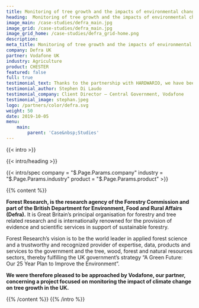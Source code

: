 ```yaml
---
title: Monitoring of tree growth and the impacts of environmental change on the UK’s forests
heading:  Monitoring of tree growth and the impacts of environmental change
image_main: /case-studies/defra_main.jpg
image_grid: /case-studies/defra_main.jpg
image_grid_home: /case-studies/defra_grid-home.png
description:
meta_title: Monitoring of tree growth and the impacts of environmental change on the UK’s forests | HARDWARIO case study
company: Defra UK
partner: Vodafone UK
industry: Agriculture
product: CHESTER
featured: false
full: true
testimonial_text: Thanks to the partnership with HARDWARIO, we have been able to deploy some high quality IoT devices that have played a key role in this successful project. We have benefitted from their expertise in low-power electronics and NB-IoT technology and personal technical support. I look forward to further collaborations with Hardwario in the future.
testimonial_author: Stephen Di Laudo
testimonial_company: Client Director – Central Government, Vodafone
testimonial_image: stephan.jpeg
logo: /partners/color/defra.svg
weight: 50
date: 2019-10-05
menu:
    main:
        parent: 'Case&nbsp;Studies'
---
```


{{< intro >}}

{{< intro/heading >}}

{{< intro/spec company = "$.Page.Params.company" industry = "$.Page.Params.industry" product = "$.Page.Params.product" >}}

{{% content %}}

**Forest Research, is the research agency of the Forestry Commission and part of the British Department for Environment, Food and Rural Affairs (Defra).** It is Great Britain’s principal organisation for forestry and tree related research and is internationally renowned for the provision of evidence and scientific services in support of sustainable forestry.

Forest Research’s vision is to be the world leader in applied forest science and a trustworthy and recognized provider of expertise, data, products and services to the government and the tree, wood, forest and natural resources sectors, thereby fulfilling the UK government’s strategy “A Green Future: Our 25 Year Plan to Improve the Environment”.
  
**We were therefore pleased to be approached by Vodafone, our partner, concerning a project focused on monitoring the impact of climate change on tree growth in the UK.**

{{% /content %}}
{{% /intro %}}